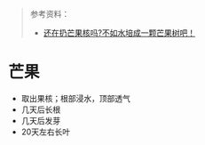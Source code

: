 > 参考资料：
>
> - [还在扔芒果核吗?不如水培成一颗芒果树吧！](https://www.bilibili.com/video/BV1Zv4y1o7Tc/?vd_source=b736aa3d7f0fdf47b59ea3021dc810ab)

# 芒果

- 取出果核；根部浸水，顶部透气
- 几天后长根
- 几天后发芽
- 20天左右长叶